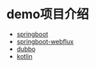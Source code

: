 # demo项目介绍

- [springboot](https://github.com/Earth-1610/spring-demo/tree/master/cn/springboot-demo)
- [springboot-webflux](https://github.com/Earth-1610/spring-demo/tree/master/cn/springboot-webflux-demo)
- [dubbo](https://github.com/Earth-1610/spring-demo/tree/master/cn/dubbo-demo/dubbo-client)
- [kotlin](https://github.com/Earth-1610/spring-demo/tree/master/cn/kotlin-demo)